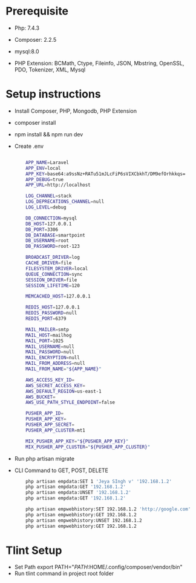 # Prerequisite
- 	Php: 7.4.3
-	Composer: 2.2.5
-	mysql:8.0

-	PHP Extension: BCMath, Ctype, Fileinfo, JSON, Mbstring, OpenSSL, PDO, Tokenizer, XML, Mysql

# Setup instructions

-   Install Composer, PHP, Mongodb, PHP Extension
- 	composer install
-	npm install && npm run dev
- 	Create .env
		
	```sh

		APP_NAME=Laravel
		APP_ENV=local
		APP_KEY=base64:a9ssNz+RATu51mJLcFiP6sVIXCbkhT/DM9efOrhkkqs=
		APP_DEBUG=true
		APP_URL=http://localhost

		LOG_CHANNEL=stack
		LOG_DEPRECATIONS_CHANNEL=null
		LOG_LEVEL=debug

		DB_CONNECTION=mysql
		DB_HOST=127.0.0.1
		DB_PORT=3306
		DB_DATABASE=smartpoint
		DB_USERNAME=root
		DB_PASSWORD=root-123

		BROADCAST_DRIVER=log
		CACHE_DRIVER=file
		FILESYSTEM_DRIVER=local
		QUEUE_CONNECTION=sync
		SESSION_DRIVER=file
		SESSION_LIFETIME=120

		MEMCACHED_HOST=127.0.0.1

		REDIS_HOST=127.0.0.1
		REDIS_PASSWORD=null
		REDIS_PORT=6379

		MAIL_MAILER=smtp
		MAIL_HOST=mailhog
		MAIL_PORT=1025
		MAIL_USERNAME=null
		MAIL_PASSWORD=null
		MAIL_ENCRYPTION=null
		MAIL_FROM_ADDRESS=null
		MAIL_FROM_NAME="${APP_NAME}"

		AWS_ACCESS_KEY_ID=
		AWS_SECRET_ACCESS_KEY=
		AWS_DEFAULT_REGION=us-east-1
		AWS_BUCKET=
		AWS_USE_PATH_STYLE_ENDPOINT=false

		PUSHER_APP_ID=
		PUSHER_APP_KEY=
		PUSHER_APP_SECRET=
		PUSHER_APP_CLUSTER=mt1

		MIX_PUSHER_APP_KEY="${PUSHER_APP_KEY}"
		MIX_PUSHER_APP_CLUSTER="${PUSHER_APP_CLUSTER}"

	```
-	Run php artisan migrate

- 	CLI Command to GET, POST, DELETE
	```sh
		php artisan empdata:SET 1 'Jeya SIngh v' '192.168.1.2'
		php artisan empdata:GET '192.168.1.2'
		php artisan empdata:UNSET '192.168.1.2'
		php artisan empdata:GET '192.168.1.2'

		php artisan empwebhistory:SET 192.168.1.2 'http://google.com'
		php artisan empwebhistory:GET 192.168.1.2
		php artisan empwebhistory:UNSET 192.168.1.2
		php artisan empwebhistory:GET 192.168.1.2
	```
# Tlint Setup
- 	Set Path 
		export PATH="$PATH:$HOME/.config/composer/vendor/bin"
- Run tlint command in project root folder
